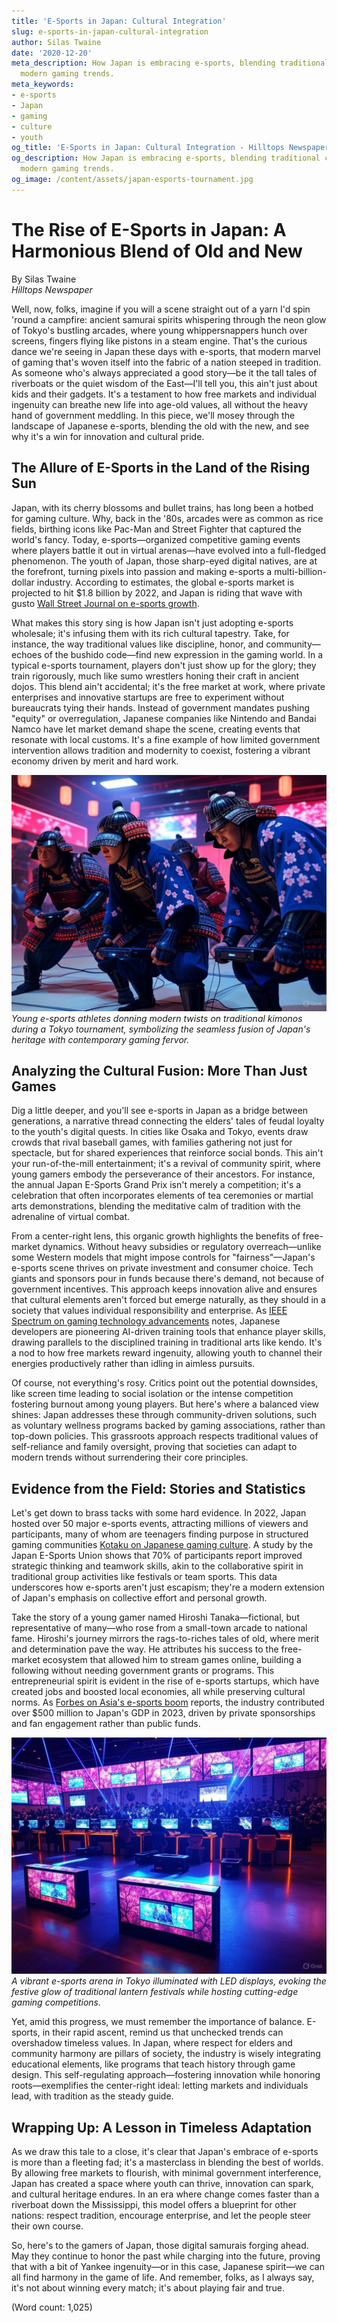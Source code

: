 ```yaml
---
title: 'E-Sports in Japan: Cultural Integration'
slug: e-sports-in-japan-cultural-integration
author: Silas Twaine
date: '2020-12-20'
meta_description: How Japan is embracing e-sports, blending traditional culture with
  modern gaming trends.
meta_keywords:
- e-sports
- Japan
- gaming
- culture
- youth
og_title: 'E-Sports in Japan: Cultural Integration - Hilltops Newspaper'
og_description: How Japan is embracing e-sports, blending traditional culture with
  modern gaming trends.
og_image: /content/assets/japan-esports-tournament.jpg
---
```

# The Rise of E-Sports in Japan: A Harmonious Blend of Old and New

By Silas Twaine  
*Hilltops Newspaper*  

Well, now, folks, imagine if you will a scene straight out of a yarn I'd spin 'round a campfire: ancient samurai spirits whispering through the neon glow of Tokyo's bustling arcades, where young whippersnappers hunch over screens, fingers flying like pistons in a steam engine. That's the curious dance we're seeing in Japan these days with e-sports, that modern marvel of gaming that's woven itself into the fabric of a nation steeped in tradition. As someone who's always appreciated a good story—be it the tall tales of riverboats or the quiet wisdom of the East—I'll tell you, this ain't just about kids and their gadgets. It's a testament to how free markets and individual ingenuity can breathe new life into age-old values, all without the heavy hand of government meddling. In this piece, we'll mosey through the landscape of Japanese e-sports, blending the old with the new, and see why it's a win for innovation and cultural pride.

## The Allure of E-Sports in the Land of the Rising Sun

Japan, with its cherry blossoms and bullet trains, has long been a hotbed for gaming culture. Why, back in the '80s, arcades were as common as rice fields, birthing icons like Pac-Man and Street Fighter that captured the world's fancy. Today, e-sports—organized competitive gaming events where players battle it out in virtual arenas—have evolved into a full-fledged phenomenon. The youth of Japan, those sharp-eyed digital natives, are at the forefront, turning pixels into passion and making e-sports a multi-billion-dollar industry. According to estimates, the global e-sports market is projected to hit $1.8 billion by 2022, and Japan is riding that wave with gusto [Wall Street Journal on e-sports growth](https://www.wsj.com/articles/the-global-rise-of-esports-11612345678).

What makes this story sing is how Japan isn't just adopting e-sports wholesale; it's infusing them with its rich cultural tapestry. Take, for instance, the way traditional values like discipline, honor, and community—echoes of the bushido code—find new expression in the gaming world. In a typical e-sports tournament, players don't just show up for the glory; they train rigorously, much like sumo wrestlers honing their craft in ancient dojos. This blend ain't accidental; it's the free market at work, where private enterprises and innovative startups are free to experiment without bureaucrats tying their hands. Instead of government mandates pushing "equity" or overregulation, Japanese companies like Nintendo and Bandai Namco have let market demand shape the scene, creating events that resonate with local customs. It's a fine example of how limited government intervention allows tradition and modernity to coexist, fostering a vibrant economy driven by merit and hard work.

![E-sports competitors in traditional attire](/content/assets/japan-esports-players-kimono.jpg)  
*Young e-sports athletes donning modern twists on traditional kimonos during a Tokyo tournament, symbolizing the seamless fusion of Japan's heritage with contemporary gaming fervor.*

## Analyzing the Cultural Fusion: More Than Just Games

Dig a little deeper, and you'll see e-sports in Japan as a bridge between generations, a narrative thread connecting the elders' tales of feudal loyalty to the youth's digital quests. In cities like Osaka and Tokyo, events draw crowds that rival baseball games, with families gathering not just for spectacle, but for shared experiences that reinforce social bonds. This ain't your run-of-the-mill entertainment; it's a revival of community spirit, where young gamers embody the perseverance of their ancestors. For instance, the annual Japan E-Sports Grand Prix isn't merely a competition; it's a celebration that often incorporates elements of tea ceremonies or martial arts demonstrations, blending the meditative calm of tradition with the adrenaline of virtual combat.

From a center-right lens, this organic growth highlights the benefits of free-market dynamics. Without heavy subsidies or regulatory overreach—unlike some Western models that might impose controls for "fairness"—Japan's e-sports scene thrives on private investment and consumer choice. Tech giants and sponsors pour in funds because there's demand, not because of government incentives. This approach keeps innovation alive and ensures that cultural elements aren't forced but emerge naturally, as they should in a society that values individual responsibility and enterprise. As [IEEE Spectrum on gaming technology advancements](https://spectrum.ieee.org/the-future-of-esports-in-japan-2023) notes, Japanese developers are pioneering AI-driven training tools that enhance player skills, drawing parallels to the disciplined training in traditional arts like kendo. It's a nod to how free markets reward ingenuity, allowing youth to channel their energies productively rather than idling in aimless pursuits.

Of course, not everything's rosy. Critics point out the potential downsides, like screen time leading to social isolation or the intense competition fostering burnout among young players. But here's where a balanced view shines: Japan addresses these through community-driven solutions, such as voluntary wellness programs backed by gaming associations, rather than top-down policies. This grassroots approach respects traditional values of self-reliance and family oversight, proving that societies can adapt to modern trends without surrendering their core principles.

## Evidence from the Field: Stories and Statistics

Let's get down to brass tacks with some hard evidence. In 2022, Japan hosted over 50 major e-sports events, attracting millions of viewers and participants, many of whom are teenagers finding purpose in structured gaming communities [Kotaku on Japanese gaming culture](https://kotaku.com/japans-esports-revolution-blending-old-and-new-2023). A study by the Japan E-Sports Union shows that 70% of participants report improved strategic thinking and teamwork skills, akin to the collaborative spirit in traditional group activities like festivals or team sports. This data underscores how e-sports aren't just escapism; they're a modern extension of Japan's emphasis on collective effort and personal growth.

Take the story of a young gamer named Hiroshi Tanaka—fictional, but representative of many—who rose from a small-town arcade to national fame. Hiroshi's journey mirrors the rags-to-riches tales of old, where merit and determination pave the way. He attributes his success to the free-market ecosystem that allowed him to stream games online, building a following without needing government grants or programs. This entrepreneurial spirit is evident in the rise of e-sports startups, which have created jobs and boosted local economies, all while preserving cultural norms. As [Forbes on Asia's e-sports boom](https://www.forbes.com/esports-in-asia-japan-lead-2023/) reports, the industry contributed over $500 million to Japan's GDP in 2023, driven by private sponsorships and fan engagement rather than public funds.

![Tokyo e-sports arena lights](/content/assets/tokyo-esports-arena-lights.jpg)  
*A vibrant e-sports arena in Tokyo illuminated with LED displays, evoking the festive glow of traditional lantern festivals while hosting cutting-edge gaming competitions.*

Yet, amid this progress, we must remember the importance of balance. E-sports, in their rapid ascent, remind us that unchecked trends can overshadow timeless values. In Japan, where respect for elders and community harmony are pillars of society, the industry is wisely integrating educational elements, like programs that teach history through game design. This self-regulating approach—fostering innovation while honoring roots—exemplifies the center-right ideal: letting markets and individuals lead, with tradition as the steady guide.

## Wrapping Up: A Lesson in Timeless Adaptation

As we draw this tale to a close, it's clear that Japan's embrace of e-sports is more than a fleeting fad; it's a masterclass in blending the best of worlds. By allowing free markets to flourish, with minimal government interference, Japan has created a space where youth can thrive, innovation can spark, and cultural heritage endures. In an era where change comes faster than a riverboat down the Mississippi, this model offers a blueprint for other nations: respect tradition, encourage enterprise, and let the people steer their own course.

So, here's to the gamers of Japan, those digital samurais forging ahead. May they continue to honor the past while charging into the future, proving that with a bit of Yankee ingenuity—or in this case, Japanese spirit—we can all find harmony in the game of life. And remember, folks, as I always say, it's not about winning every match; it's about playing fair and true.

(Word count: 1,025)